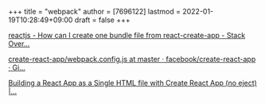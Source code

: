 +++
title = "webpack"
author = [7696122]
lastmod = 2022-01-19T10:28:49+09:00
draft = false
+++

[reactjs - How can I create one bundle file from react-create-app - Stack Over...](https://stackoverflow.com/questions/61971615/how-can-i-create-one-bundle-file-from-react-create-app)  

[create-react-app/webpack.config.js at master · facebook/create-react-app · Gi...](https://github.com/facebook/create-react-app/blob/master/packages/react-scripts/config/webpack.config.js)  

[Building a React App as a Single HTML file with Create React App (no eject) |...](https://pangyiwei.medium.com/building-a-react-app-as-a-single-html-file-with-create-react-app-no-eject-283a141e7635)
